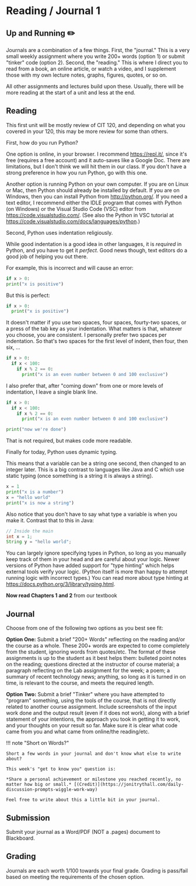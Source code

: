 # Reading / Journal 1

## Up and Running ✏️

Journals are a combination of a few things. First, the "journal." This is a very small weekly assignment where you write 200+ words (option 1) or submit  "tinker" code (option 2). Second, the "reading." This is where I direct you to read from a book, an online article, or watch a video, and I supplement those with my own lecture notes, graphs, figures, quotes, or so on.

All other assignments and lectures build upon these. Usually, there will be more reading at the start of a unit and less at the end.

## Reading

This first unit will be mostly review of CIT 120, and depending on what you covered in your 120, this may be more review for some than others.

First, how do you run Python?

One option is online, in your browser. I recommend <https://repl.it/>, since it's free (requires a free account) and it auto-saves like a Google Doc. There are limitations, but I don't think we will hit them in our class. If you don't have a strong preference in how you run Python, go with this one.

Another option is running Python on your own computer. If you are on Linux or Mac, then Python should already be installed by default. If you are on Windows, then you can install Python from <http://python.org/>. If you need a text editor, I recommend either the IDLE program that comes with Python (on Windows) or the Visual Studio Code (VSC) editor from <https://code.visualstudio.com/>. (See also the Python in VSC tutorial at <https://code.visualstudio.com/docs/languages/python>.)

Second, Python uses indentation religiously.

While good indentation is a good idea in other languages, it is *required* in Python, and you have to get it *perfect*. Good news though, text editors do a good job of helping you out there.

For example, this is incorrect and will cause an error:

```python
if x > 0:
print("x is positive")
```

But this is perfect:

```python
if x > 0:
  print("x is positive")
```

It doesn't matter if you use two spaces, four spaces, fourty-two spaces, or a press of the tab key as your indentation. What matters is that, whatever you choose, you are consistent. I personally prefer two spaces per indentation. So that's two spaces for the first level of indent, then four, then six, ...

```python
if x > 0:
  if x < 100:
    if x % 2 == 0:
      print("x is an even number between 0 and 100 exclusive")
```

I also prefer that, after "coming down" from one or more levels of indentation, I leave a single blank line.

```python
if x > 0:
  if x < 100:
    if x % 2 == 0:
      print("x is an even number between 0 and 100 exclusive")

print("now we're done")
```

That is not required, but makes code more readable.

Finally for today, Python uses dynamic typing.

This means that a variable can be a string one second, then changed to an integer later. This is a big contrast to languages like Java and C which use static typing (once something is a string it is always a string).

```python
x = 1
print("x is a number")
x = "hello world"
print("x is now a string")
```

Also notice that you don't have to say what type a variable is when you make it. Contrast that to this in Java:

```java
// Inside the main
int x = 1;
String y = "hello world";
```

You can largely ignore specifying types in Python, so long as you manually keep track of them in your head and are careful about your logic. Newer versions of Python have added support for "type hinting" which helps external tools verify your logic. (Python itself is more than happy to attempt running logic with incorrect types.) You can read more about type hinting at <https://docs.python.org/3/library/typing.html>.

**Now read Chapters 1 and 2** from our textbook

## Journal

Choose from one of the following two options as you best see fit:

**Option One:** Submit a brief "200+ Words" reflecting on the reading and/or the course as a whole. These 200+ words are expected to come completely from the student, ignoring words from quotes/etc. The format of these assignments is up to the student as it best helps them: bulleted point notes on the reading; questions directed at the instructor of course material; a paragraph reflecting on the Lab assignment for the week; a poem; a summary of recent technology news; anything, so long as it is turned in on time, is relevant to the course, and meets the required length. 

**Option Two:** Submit a brief "Tinker" where you have attempted to "program" something, using the tools of the course, that is not directly related to another course assignment. Include screenshots of the input work done and the output result (even if it does not work), along with a brief statement of your intentions, the approach you took in getting it to work, and your thoughts on your result so far. Make sure it is clear what code came from you and what came from online/the reading/etc.

!!! note "Short on Words?"
    
    Short a few words in your journal and don't know what else to write about?

    This week's "get to know you" question is:

    *Share a personal achievement or milestone you reached recently, no matter how big or small.* [(Credit)](https://jonitrythall.com/daily-discussion-prompts-wiggle-work-way)

    Feel free to write about this a little bit in your journal.

## Submission

Submit your journal as a Word/PDF (NOT a .pages) document to Blackboard.

## Grading

Journals are each worth 1/100 towards your final grade. Grading is pass/fail based on meeting the requirements of the chosen option.